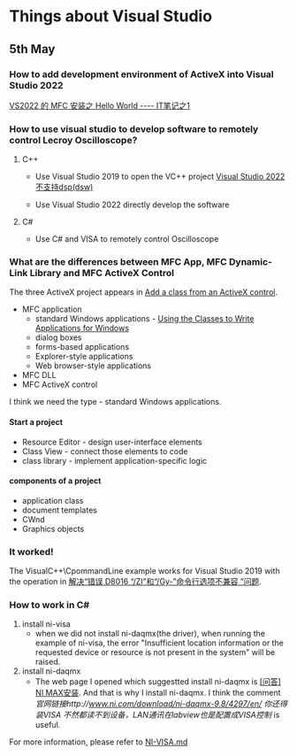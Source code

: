 # Things about Visual Studio 
## 5th May
### How to add development environment of ActiveX into Visual Studio 2022 
[VS2022 的 MFC 安装之 Hello World ---- IT笔记之1](https://blog.csdn.net/u012040531/article/details/125375158)

### How to use visual studio to develop software to remotely control Lecroy Oscilloscope?

1.  C++

    - Use Visual Studio 2019 to open the VC++ project [Visual Studio 2022 不支持dsp(dsw)](https://www.cnblogs.com/q-z-lin/p/15375917.html)

    - Use Visual Studio 2022 directly develop the software

2.  C#

    - Use C# and VISA to remotely control Oscilloscope

### What are the differences between MFC App, MFC Dynamic-Link Library and MFC ActiveX Control

The three ActiveX project appears in [Add a class from an ActiveX control](https://learn.microsoft.com/en-us/cpp/ide/adding-a-class-from-an-activex-control-visual-cpp?view=msvc-170).

  - MFC application	
  	+ standard Windows applications - [Using the Classes to Write Applications for Windows](https://learn.microsoft.com/en-us/cpp/mfc/using-the-classes-to-write-applications-for-windows?view=msvc-170)
  	+ dialog boxes
  	+ forms-based applications
  	+ Explorer-style applications
  	+ Web browser-style applications
  - MFC DLL
  - MFC ActiveX control

I think we need the type - standard Windows applications.

<!-- **Start a project** -->
 
#### Start a project
  - Resource Editor - design user-interface elements
  - Class View - connect those elements to code
  - class library - implement application-specific logic

#### components of a project
  - application class
  - document templates
  - CWnd
  - Graphics objects

### It worked!
The VisualC++\CpommandLine example works for Visual Studio 2019 with the operation in [解决“错误 D8016 “/ZI”和“/Gy-”命令行选项不兼容 ”问题](https://blog.csdn.net/lyj_viviani/article/details/51487877).

### How to work in C#
 1. install ni-visa
    - when we did not install ni-daqmx(the driver), when running the example of ni-visa, the error "Insufficient location information or the requested device or resource is not present in the system" will be raised.
 2. install ni-daqmx
    - The web page I opened which suggestted install ni-daqmx is [[问答] NI MAX安装](https://bbs.elecfans.com/jishu_1535924_1_1.html). And that is why I install ni-daqmx. I think the comment *官网链接http://www.ni.com/download/ni-daqmx-9.8/4297/en/     你还得装VISA 不然都读不到设备，LAN通讯在labview也是配置成VISA控制* is useful.

For more information, please refer to [NI-VISA.md](./NI-VISA.md)